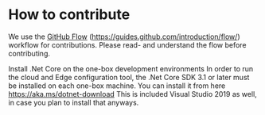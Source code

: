 # How to contribute

We use the [GitHub Flow](https://guides.github.com/introduction/flow/) (https://guides.github.com/introduction/flow/) workflow for contributions.
Please read- and understand the flow before contributing.

Install .Net Core on the one-box development environments
In order to run the cloud and Edge configuration tool, the .Net Core SDK 3.1 or later must be installed on each one-box machine.
You can install it from here
 https://aka.ms/dotnet-download
This is included Visual Studio 2019 as well, in case you plan to install that anyways.
